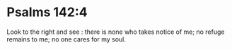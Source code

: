 # Psalms 142:4

Look to the right and see : there is none who takes notice of me; no refuge remains to me; no one cares for my soul.
